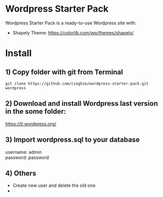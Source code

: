 # Wordpress Starter Pack
Wordpress Starter Pack is a ready-to-use Wordpress site with:

- Shapely Theme: https://colorlib.com/wp/themes/shapely/

# Install

## 1) Copy folder with git from Terminal

```
git clone https://github.com/cinghie/wordpress-starter-pack.git wordpress
```

## 2) Download and install Wordpress last version in the some folder:

https://it.wordpress.org/

## 3) Import wordpress.sql to your database

username: admin  
password: password

## 4) Others

 - Create new user and delete the old one
 - 
